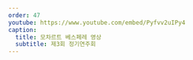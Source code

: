 ```yaml
---
order: 47 
youtube: https://www.youtube.com/embed/Pyfvv2uIPy4
caption:
  title: 모차르트 베스페레 영상
  subtitle: 제3회 정기연주회
---
```

